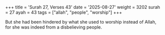 +++
title = 'Surah 27, Verses 43'
date = '2025-08-27'
weight = 3202
surah = 27
ayah = 43
tags = ["allah", "people", "worship"]
+++

But she had been hindered by what she used to worship instead of Allah, for she was indeed from a disbelieving people.